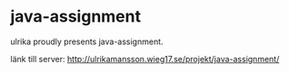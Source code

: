 # java-assignment

ulrika proudly presents java-assignment.

länk till server: http://ulrikamansson.wieg17.se/projekt/java-assignment/
